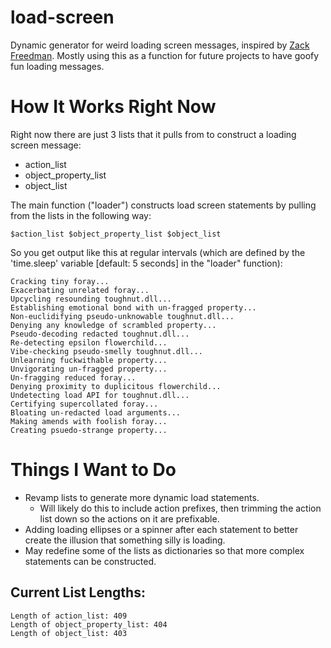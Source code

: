 # load-screen
Dynamic generator for weird loading screen messages, inspired by [Zack Freedman](https://www.youtube.com/channel/UCUW49KGPezggFi0PGyDvcvg). Mostly using this as a function for future projects to have goofy fun loading messages.

# How It Works Right Now
Right now there are just 3 lists that it pulls from to construct a loading screen message:

* action_list
* object_property_list
* object_list

The main function ("loader") constructs load screen statements by pulling from the lists in the following way:

`$action_list $object_property_list $object_list`

So you get output like this at regular intervals (which are defined by the 'time.sleep' variable [default: 5 seconds] in the "loader" function):

```
Cracking tiny foray...
Exacerbating unrelated foray...
Upcycling resounding toughnut.dll...
Establishing emotional bond with un-fragged property...
Non-euclidifying pseudo-unknowable toughnut.dll...
Denying any knowledge of scrambled property...
Pseudo-decoding redacted toughnut.dll...
Re-detecting epsilon flowerchild...
Vibe-checking pseudo-smelly toughnut.dll...
Unlearning fuckwithable property...
Unvigorating un-fragged property...
Un-fragging reduced foray...
Denying proximity to duplicitous flowerchild...
Undetecting load API for toughnut.dll...
Certifying supercollated foray...
Bloating un-redacted load arguments...
Making amends with foolish foray...
Creating psuedo-strange property...
```

# Things I Want to Do
* Revamp lists to generate more dynamic load statements.
    * Will likely do this to include action prefixes, then trimming the action list down so the actions on it are prefixable.
* Adding loading ellipses or a spinner after each statement to better create the illusion that something silly is loading.
* May redefine some of the lists as dictionaries so that more complex statements can be constructed.

## Current List Lengths:
```
Length of action_list: 409
Length of object_property_list: 404
Length of object_list: 403
```